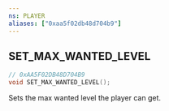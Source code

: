```yaml
---
ns: PLAYER
aliases: ["0xaa5f02db48d704b9"]
---
```

## SET_MAX_WANTED_LEVEL

```c
// 0xAA5F02DB48D704B9
void SET_MAX_WANTED_LEVEL();
```

Sets the max wanted level the player can get.

